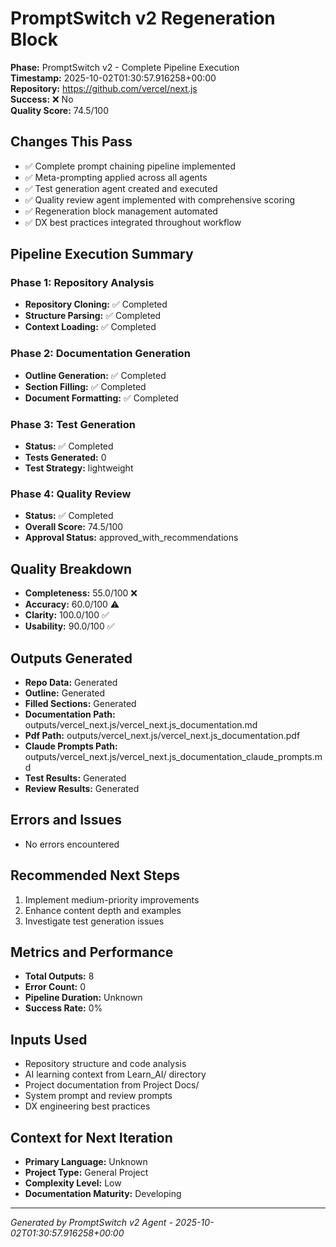 # PromptSwitch v2 Regeneration Block

**Phase:** PromptSwitch v2 - Complete Pipeline Execution  
**Timestamp:** 2025-10-02T01:30:57.916258+00:00  
**Repository:** https://github.com/vercel/next.js  
**Success:** ❌ No  
**Quality Score:** 74.5/100

## Changes This Pass

- ✅ Complete prompt chaining pipeline implemented
- ✅ Meta-prompting applied across all agents
- ✅ Test generation agent created and executed
- ✅ Quality review agent implemented with comprehensive scoring
- ✅ Regeneration block management automated
- ✅ DX best practices integrated throughout workflow

## Pipeline Execution Summary

### Phase 1: Repository Analysis
- **Repository Cloning:** ✅ Completed
- **Structure Parsing:** ✅ Completed  
- **Context Loading:** ✅ Completed

### Phase 2: Documentation Generation
- **Outline Generation:** ✅ Completed
- **Section Filling:** ✅ Completed
- **Document Formatting:** ✅ Completed

### Phase 3: Test Generation
- **Status:** ✅ Completed
- **Tests Generated:** 0
- **Test Strategy:** lightweight

### Phase 4: Quality Review
- **Status:** ✅ Completed
- **Overall Score:** 74.5/100
- **Approval Status:** approved_with_recommendations

## Quality Breakdown

- **Completeness:** 55.0/100 ❌
- **Accuracy:** 60.0/100 ⚠️
- **Clarity:** 100.0/100 ✅
- **Usability:** 90.0/100 ✅

## Outputs Generated

- **Repo Data:** Generated
- **Outline:** Generated
- **Filled Sections:** Generated
- **Documentation Path:** outputs/vercel_next.js/vercel_next.js_documentation.md
- **Pdf Path:** outputs/vercel_next.js/vercel_next.js_documentation.pdf
- **Claude Prompts Path:** outputs/vercel_next.js/vercel_next.js_documentation_claude_prompts.md
- **Test Results:** Generated
- **Review Results:** Generated

## Errors and Issues

- No errors encountered

## Recommended Next Steps

1. Implement medium-priority improvements
2. Enhance content depth and examples
2. Investigate test generation issues

## Metrics and Performance

- **Total Outputs:** 8
- **Error Count:** 0
- **Pipeline Duration:** Unknown
- **Success Rate:** 0%

## Inputs Used

- Repository structure and code analysis
- AI learning context from Learn_AI/ directory
- Project documentation from Project Docs/
- System prompt and review prompts
- DX engineering best practices

## Context for Next Iteration

- **Primary Language:** Unknown
- **Project Type:** General Project
- **Complexity Level:** Low
- **Documentation Maturity:** Developing

---

*Generated by PromptSwitch v2 Agent - 2025-10-02T01:30:57.916258+00:00*

